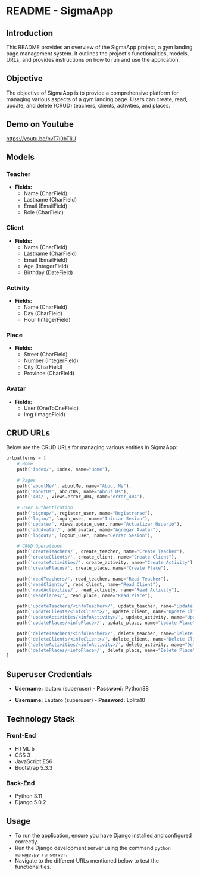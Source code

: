 # README - SigmaApp

## Introduction
This README provides an overview of the SigmaApp project, a gym landing page management system. It outlines the project's functionalities, models, URLs, and provides instructions on how to run and use the application.

## Objective
The objective of SigmaApp is to provide a comprehensive platform for managing various aspects of a gym landing page. Users can create, read, update, and delete (CRUD) teachers, clients, activities, and places.

## Demo on Youtube
https://youtu.be/nvT7j0bTliU

## Models

### Teacher
- **Fields:**
  - Name (CharField)
  - Lastname (CharField)
  - Email (EmailField)
  - Role (CharField)

### Client
- **Fields:**
  - Name (CharField)
  - Lastname (CharField)
  - Email (EmailField)
  - Age (IntegerField)
  - Birthday (DateField)

### Activity
- **Fields:**
  - Name (CharField)
  - Day (CharField)
  - Hour (IntegerField)

### Place
- **Fields:**
  - Street (CharField)
  - Number (IntegerField)
  - City (CharField)
  - Province (CharField)

### Avatar
- **Fields:**
  - User (OneToOneField)
  - Img (ImageField)

## CRUD URLs
Below are the CRUD URLs for managing various entities in SigmaApp:

```python
urlpatterns = [
    # Home
    path('index/', index, name="Home"),
    
    # Pages
    path('aboutMe/', aboutMe, name="About Me"),
    path('aboutUs', aboutUs, name="About Us"),
    path('404/', views.error_404, name='error_404'),

    # User Authentication
    path('signup/', register_user, name="Registrarse"),
    path('login/', login_user, name="Iniciar Sesion"),
    path('update/', views.update_user, name="Actualizar Usuario"),
    path('addAvatar/', add_avatar, name="Agregar Avatar"),
    path('logout/', logout_user, name="Cerrar Sesion"),

    # CRUD Operations
    path('createTeachers/', create_teacher, name="Create Teacher"),
    path('createClients/', create_client, name="Create Client"),
    path('createActivities/', create_activity, name="Create Activity"),
    path('createPlaces/', create_place, name="Create Place"),

    path('readTeachers/', read_teacher, name="Read Teacher"),
    path('readClients/', read_client, name="Read Client"),
    path('readActivities/', read_activity, name="Read Activity"),
    path('readPlaces/', read_place, name="Read Place"),

    path('updateTeachers/<infoTeacher>/', update_teacher, name="Update Teacher"),
    path('updateClients/<infoClient>/', update_client, name="Update Client"),
    path('updateActivities/<infoActivity>/', update_activity, name="Update Activity"),
    path('updatePlaces/<infoPlace>/', update_place, name="Update Place"),

    path('deleteTeachers/<infoTeacher>/', delete_teacher, name="Delete Teacher"),
    path('deleteClients/<infoClient>/', delete_client, name="Delete Client"),
    path('deleteActivities/<infoActivity>/', delete_activity, name="Delete Activity"),
    path('deletePlaces/<infoPlace>/', delete_place, name="Delete Place"),
] 
```

## Superuser Credentials
- **Username:** lautaro (superuser) - **Password:** Python88

- **Username:** Lautaro (superuser) - **Password:** Lolita10

## Technology Stack

### Front-End
- HTML 5
- CSS 3
- JavaScript ES6
- Bootstrap 5.3.3

### Back-End
- Python 3.11
- Django 5.0.2

## Usage
- To run the application, ensure you have Django installed and configured correctly.
- Run the Django development server using the command `python manage.py runserver`.
- Navigate to the different URLs mentioned below to test the functionalities.
